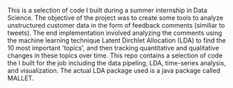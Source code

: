 This is a selection of code I built during a summer internship in Data Science. The objective of the project was to create some tools to analyze unstructured customer data in the form of feedback comments (similiar to tweets). The end implementation involved analyzing the comments using the machine learning technique Latent Dirchlet Allocation (LDA) to find the 10 most important 'topics', and then tracking quantitative and qualitative changes in these topics over time. This repo contains a selection of code the I built for the job including the data pipeling, LDA, time-series analysis, and visualization. The actual LDA package used is a java package called MALLET.
